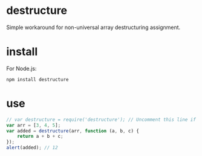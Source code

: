 destructure
===========

Simple workaround for non-universal array destructuring assignment.

install
=======

For Node.js:

```npm install destructure```

use
===

```javascript
// var destructure = require('destructure'); // Uncomment this line if including the destructure.js file in a browser
var arr = [3, 4, 5];
var added = destructure(arr, function (a, b, c) {
    return a + b + c;
});
alert(added); // 12
```
